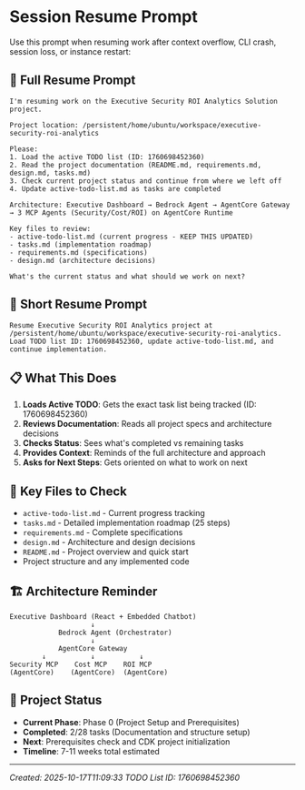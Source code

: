 # Session Resume Prompt

Use this prompt when resuming work after context overflow, CLI crash, session loss, or instance restart:

## 🔄 **Full Resume Prompt**

```
I'm resuming work on the Executive Security ROI Analytics Solution project. 

Project location: /persistent/home/ubuntu/workspace/executive-security-roi-analytics

Please:
1. Load the active TODO list (ID: 1760698452360) 
2. Read the project documentation (README.md, requirements.md, design.md, tasks.md)
3. Check current project status and continue from where we left off
4. Update active-todo-list.md as tasks are completed

Architecture: Executive Dashboard → Bedrock Agent → AgentCore Gateway → 3 MCP Agents (Security/Cost/ROI) on AgentCore Runtime

Key files to review:
- active-todo-list.md (current progress - KEEP THIS UPDATED)
- tasks.md (implementation roadmap) 
- requirements.md (specifications)
- design.md (architecture decisions)

What's the current status and what should we work on next?
```

## 🎯 **Short Resume Prompt**

```
Resume Executive Security ROI Analytics project at /persistent/home/ubuntu/workspace/executive-security-roi-analytics. Load TODO list ID: 1760698452360, update active-todo-list.md, and continue implementation.
```

## 📋 **What This Does**

1. **Loads Active TODO**: Gets the exact task list being tracked (ID: 1760698452360)
2. **Reviews Documentation**: Reads all project specs and architecture decisions
3. **Checks Status**: Sees what's completed vs remaining tasks
4. **Provides Context**: Reminds of the full architecture and approach
5. **Asks for Next Steps**: Gets oriented on what to work on next

## 📁 **Key Files to Check**

- `active-todo-list.md` - Current progress tracking
- `tasks.md` - Detailed implementation roadmap (25 steps)
- `requirements.md` - Complete specifications 
- `design.md` - Architecture and design decisions
- `README.md` - Project overview and quick start
- Project structure and any implemented code

## 🏗️ **Architecture Reminder**

```
Executive Dashboard (React + Embedded Chatbot)
                    ↓
            Bedrock Agent (Orchestrator)
                    ↓
            AgentCore Gateway
        ↓           ↓           ↓
Security MCP    Cost MCP    ROI MCP
(AgentCore)    (AgentCore)  (AgentCore)
```

## 🎯 **Project Status**

- **Current Phase**: Phase 0 (Project Setup and Prerequisites)
- **Completed**: 2/28 tasks (Documentation and structure setup)
- **Next**: Prerequisites check and CDK project initialization
- **Timeline**: 7-11 weeks total estimated

---
*Created: 2025-10-17T11:09:33*
*TODO List ID: 1760698452360*
